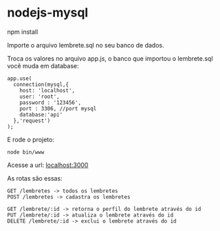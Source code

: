 # nodejs-mysql

npm install

Importe o arquivo lembrete.sql no seu banco de dados.

Troca os valores no arquivo app.js, o banco que importou o lembrete.sql você muda em database:
```
app.use(
  connection(mysql,{
    host: 'localhost',
    user: 'root',
    password : '123456',
    port : 3306, //port mysql
    database:'api'
  },'request')
);
```
E rode o projeto:
```
node bin/www
```

Acesse a url:
[localhost:3000](http://localhost:3000)

As rotas são essas:
```
GET /lembretes -> todos os lembretes
POST /lembretes -> cadastra os lembretes

GET /lembrete/:id -> retorna o perfil do lembrete através do id
PUT /lembrete/:id -> atualiza o lembrete através do id
DELETE /lembrete/:id -> exclui o lembrete através do id
```
